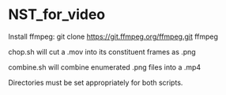 # NST_for_video

Install ffmpeg: git clone https://git.ffmpeg.org/ffmpeg.git ffmpeg

chop.sh will cut a .mov into its constituent frames as .png

combine.sh will combine enumerated .png files into a .mp4

Directories must be set appropriately for both scripts.
